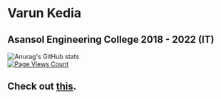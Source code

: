 # Varun Kedia
## Asansol Engineering College 2018 - 2022 (IT)
![Anurag's GitHub stats](https://github-readme-stats.vercel.app/api?username=purplevarun&count_private=true&show_icons=true&theme=dark)
<br>
[![Page Views Count](https://badges.toozhao.com/badges/01F0N87CGJ01DVBGRC1V0YMF2D/green.svg)](https://badges.toozhao.com/stats/01F0N87CGJ01DVBGRC1V0YMF2D "Get your own page views count badge on badges.toozhao.com")
## Check out <a href="https://vk-video-chat.herokuapp.com">this</a>.  
